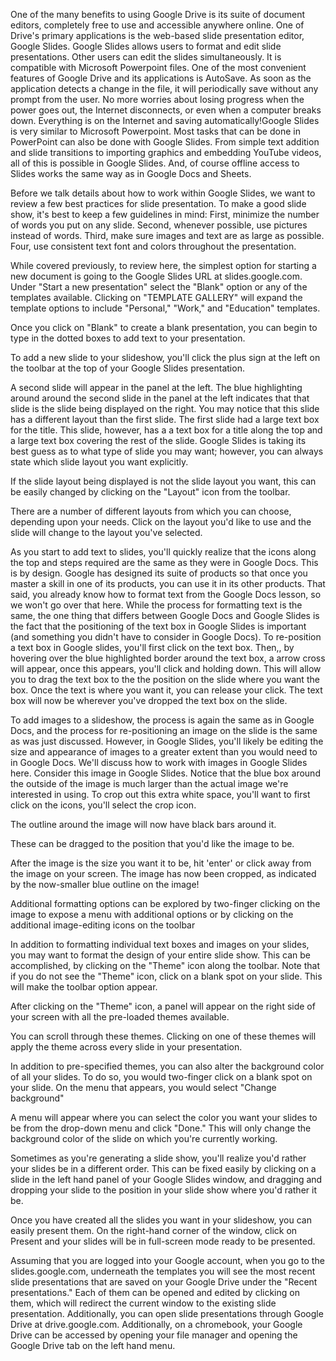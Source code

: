 One of the many benefits to using Google Drive is its suite of document editors, completely free to use and accessible anywhere online. One of Drive's primary applications is the web-based slide presentation editor, Google Slides. Google Slides allows users to format and edit slide presentations. Other users can edit the slides simultaneously. It is compatible with Microsoft Powerpoint files. One of the most convenient features of Google Drive and its applications is AutoSave. As soon as the application detects a change in the file, it will periodically save without any prompt from the user. No more worries about losing progress when the power goes out, the Internet disconnects, or even when a computer breaks down. Everything is on the Internet and saving automatically!Google Slides is very similar to Microsoft Powerpoint. Most tasks that can be done in PowerPoint can also be done with Google Slides. From simple text addition and slide transitions to importing graphics and embedding YouTube videos, all of this is possible in Google Slides. And, of course offline access to Slides works the same way as in Google Docs and Sheets.

Before we talk details about how to work within Google Slides, we want to review a few best practices for slide presentation. To make a good slide show, it's best to keep a few guidelines in mind: First, minimize the number of words you put on any slide. Second, whenever possible, use pictures instead of words. Third, make sure images and text are as large as possible. Four, use consistent text font and colors throughout the presentation.

While covered previously, to review here, the simplest option for starting a new document is going to the Google Slides URL at slides.google.com. Under "Start a new presentation" select the "Blank" option or any of the templates available. Clicking on "TEMPLATE GALLERY" will expand the template options to include "Personal," "Work," and "Education" templates.

Once you click on "Blank" to create a blank presentation, you can begin to type in the dotted boxes to add text to your presentation.

To add a new slide to your slideshow, you'll click the plus sign at the left on the toolbar at the top of your Google Slides presentation. 

A second slide will appear in the panel at the left. The blue highlighting around around the second slide in the panel at the left indicates that that slide is the slide being displayed on the right. You may notice that this slide has a different layout than the first slide. The first slide had a large text box for the title. This slide, however, has a a text box for a title along the top and a large text box covering the rest of the slide. Google Slides is taking its best guess as to what type of slide you may want; however, you can always state which slide layout you want explicitly.

If the slide layout being displayed is not the slide layout you want, this can be easily changed by clicking on the "Layout" icon from the toolbar. 

There are a number of different layouts from which you can choose, depending upon your needs. Click on the layout you'd like to use and the slide will change to the layout you've selected.

As you start to add text to slides, you'll quickly realize that the icons along the top and steps required are the same as they were in Google Docs. This is by design. Google has designed its suite of products so that once you master a skill in one of its products, you can use it in its other products. That said, you already know how to format text from the Google Docs lesson, so we won't go over that here. While the process for formatting text is the same, the one thing that differs between Google Docs and Google Slides is the fact that the positioning of the text box in Google Slides is important (and something you didn't have to consider in Google Docs). To re-position a text box in Google slides, you'll first click on the text box. Then,, by hovering over the blue highlighted border around the text box, a arrow cross will appear, once this appears, you'll click and holding down. This will allow you to drag the text box to the the position on the slide where you want the box. Once the text is where you want it, you can release your click. The text box will now be wherever you've dropped the text box on the slide. 

To add images to a slideshow, the process is again the same as in Google Docs, and the process for re-positioning an image on the slide is the same as was just discussed. However, in Google Slides, you'll likely be editing the size and appearance of images to a greater extent than you would need to in Google Docs. We'll discuss how to work with images in Google Slides here. Consider this image in Google Slides. Notice that the blue box around the outside of the image is much larger than the actual image we're interested in using. To crop out this extra white space, you'll want to first click on the icons, you'll select the crop icon.

The outline around the image will now have black bars around it.

These can be dragged to the position that you'd like the image to be. 

After the image is the size you want it to be, hit 'enter' or click away from the image on your screen. The image has now been cropped, as indicated by the now-smaller blue outline on the image!

Additional formatting options can be explored by two-finger clicking on the image to expose a menu with additional options or by clicking on the additional image-editing icons on the toolbar

In addition to formatting individual text boxes and images on your slides, you may want to format the design of your entire slide show. This can be accomplished, by clicking on the "Theme" icon along the toolbar. Note that if you do not see the "Theme" icon, click on a blank spot on your slide. This will make the toolbar option appear.

After clicking on the "Theme" icon, a panel will appear on the right side of your screen with all the pre-loaded themes available.

You can scroll through these themes. Clicking on one of these themes will apply the theme across every slide in your presentation.

In addition to pre-specified themes, you can also alter the background color of all your slides. To do so, you would two-finger click on a blank spot on your slide. On the menu that appears, you would select "Change background"

A menu will appear where you can select the color you want your slides to be from the drop-down menu and click "Done." This will only change the background color of the slide on which you're currently working.

Sometimes as you're generating a slide show, you'll realize you'd rather your slides be in a different order. This can be fixed easily by clicking on a slide in the left hand panel of your Google Slides window, and dragging and dropping your slide to the position in your slide show where you'd rather it be.

Once you have created all the slides you want in your slideshow, you can easily present them. On the right-hand corner of the window, click on Present and your slides will be in full-screen mode ready to be presented.

Assuming that you are logged into your Google account, when you go to the slides.google.com, underneath the templates you will see the most recent slide presentations that are saved on your Google Drive under the "Recent presentations." Each of them can be opened and edited by clicking on them, which will redirect the current window to the existing slide presentation. Additionally, you can open slide presentations through Google Drive at drive.google.com. Additionally, on a chromebook, your Google Drive can be accessed by opening your file manager and opening the Google Drive tab on the left hand menu. 